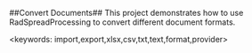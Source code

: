 ##Convert Documents##
This project demonstrates how to use RadSpreadProcessing to convert different document formats.

<keywords: import,export,xlsx,csv,txt,text,format,provider>